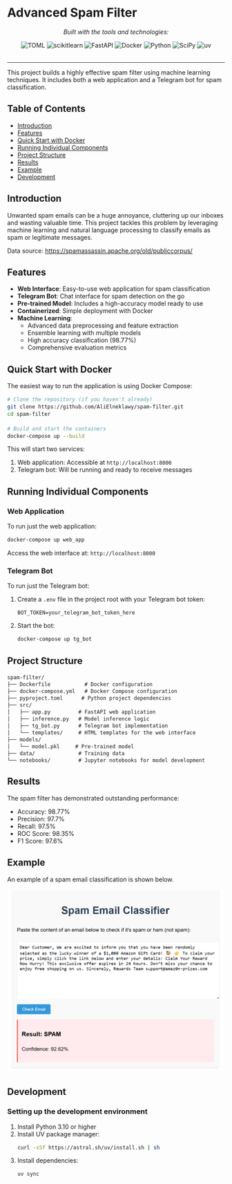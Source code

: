 # Advanced Spam Filter
<div id="top">

<!-- HEADER STYLE: CLASSIC -->
<div align="center">

<em></em>

<!-- BADGES -->
<!-- local repository, no metadata badges. -->

<em>Built with the tools and technologies:</em>

<img src="https://img.shields.io/badge/TOML-9C4121.svg?style=default&logo=TOML&logoColor=white" alt="TOML">
<img src="https://img.shields.io/badge/scikitlearn-F7931E.svg?style=default&logo=scikit-learn&logoColor=white" alt="scikitlearn">
<img src="https://img.shields.io/badge/FastAPI-009688.svg?style=default&logo=FastAPI&logoColor=white" alt="FastAPI">
<img src="https://img.shields.io/badge/Docker-2496ED.svg?style=default&logo=Docker&logoColor=white" alt="Docker">
<img src="https://img.shields.io/badge/Python-3776AB.svg?style=default&logo=Python&logoColor=white" alt="Python">
<img src="https://img.shields.io/badge/SciPy-8CAAE6.svg?style=default&logo=SciPy&logoColor=white" alt="SciPy">
<img src="https://img.shields.io/badge/uv-DE5FE9.svg?style=default&logo=uv&logoColor=white" alt="uv">

</div>
<br>

---
This project builds a highly effective spam filter using machine learning techniques. It includes both a web application and a Telegram bot for spam classification.

## Table of Contents
- [Introduction](#introduction)
- [Features](#features)
- [Quick Start with Docker](#quick-start-with-docker)
- [Running Individual Components](#running-individual-components)
- [Project Structure](#project-structure)
- [Results](#results)
- [Example](#example)
- [Development](#development)

## Introduction

Unwanted spam emails can be a huge annoyance, cluttering up our inboxes and wasting valuable time. This project tackles this problem by leveraging machine learning and natural language processing to classify emails as spam or legitimate messages.

Data source: https://spamassassin.apache.org/old/publiccorpus/
## Features

- **Web Interface**: Easy-to-use web application for spam classification
- **Telegram Bot**: Chat interface for spam detection on the go
- **Pre-trained Model**: Includes a high-accuracy model ready to use
- **Containerized**: Simple deployment with Docker
- **Machine Learning**:
  - Advanced data preprocessing and feature extraction
  - Ensemble learning with multiple models
  - High accuracy classification (98.77%)
  - Comprehensive evaluation metrics

## Quick Start with Docker

The easiest way to run the application is using Docker Compose:

```bash
# Clone the repository (if you haven't already)
git clone https://github.com/AliElneklawy/spam-filter.git
cd spam-filter

# Build and start the containers
docker-compose up --build
```

This will start two services:
1. Web application: Accessible at `http://localhost:8000`
2. Telegram bot: Will be running and ready to receive messages

## Running Individual Components

### Web Application

To run just the web application:

```bash
docker-compose up web_app
```

Access the web interface at: `http://localhost:8000`

### Telegram Bot

To run just the Telegram bot:

1. Create a `.env` file in the project root with your Telegram bot token:
   ```
   BOT_TOKEN=your_telegram_bot_token_here
   ```

2. Start the bot:
   ```bash
   docker-compose up tg_bot
   ```

## Project Structure

```
spam-filter/
├── Dockerfile           # Docker configuration
├── docker-compose.yml   # Docker Compose configuration
├── pyproject.toml      # Python project dependencies
├── src/
│   ├── app.py         # FastAPI web application
│   ├── inference.py   # Model inference logic
│   ├── tg_bot.py      # Telegram bot implementation
│   └── templates/     # HTML templates for the web interface
├── models/
│   └── model.pkl     # Pre-trained model
├── data/              # Training data
└── notebooks/         # Jupyter notebooks for model development
```

## Results

The spam filter has demonstrated outstanding performance:

- Accuracy: 98.77%
- Precision: 97.7%
- Recall: 97.5%
- ROC Score: 98.35%
- F1 Score: 97.6%

## Example

An example of a spam email classification is shown below.

![Spam Filter](https://github.com/AliElneklawy/spam-filter/blob/main/assets/web_app.png)

## Development

### Setting up the development environment

1. Install Python 3.10 or higher
2. Install UV package manager:
   ```bash
   curl -sSf https://astral.sh/uv/install.sh | sh
   ```
3. Install dependencies:
   ```bash
   uv sync
   ```
